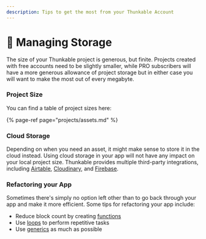 ```yaml
---
description: Tips to get the most from your Thunkable Account
---
```


# 💾 Managing Storage

 The size of your Thunkable project is generous, but finite. Projects created with free accounts need to be slightly smaller, while PRO subscribers will have a more generous allowance of project storage but in either case you will want to make the most out of every megabyte. 

### Project Size

You can find a table of project sizes here:

{% page-ref page="projects/assets.md" %}

### Cloud Storage

Depending on when you need an asset, it might make sense to store it in the cloud instead. Using cloud storage in your app will not have any impact on your local project size. Thunkable provides multiple third-party integrations, including [Airtable](data-sources.md#airtable), [Cloudinary](camera.md#upload-image-to-the-cloud), and [Firebase](variables.md#cloud-variables).

### Refactoring your App

Sometimes there's simply no option left other than to go back through your app and make it more efficient. Some tips for refactoring your app include:

* Reduce block count by creating [functions](functions.md)
* Use [loops](control.md#repeat-an-event) to perform repetitive tasks
* Use [generics](any-component-blocks.md) as much as possible

